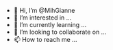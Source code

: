- 👋 Hi, I’m @MihGianne
- 👀 I’m interested in ...
- 🌱 I’m currently learning ...
- 💞️ I’m looking to collaborate on ...
- 📫 How to reach me ...

<!---
MihGianne/MihGianne is a ✨ special ✨ repository because its `README.md` (this file) appears on your GitHub profile.
You can click the Preview link to take a look at your changes.
--->
